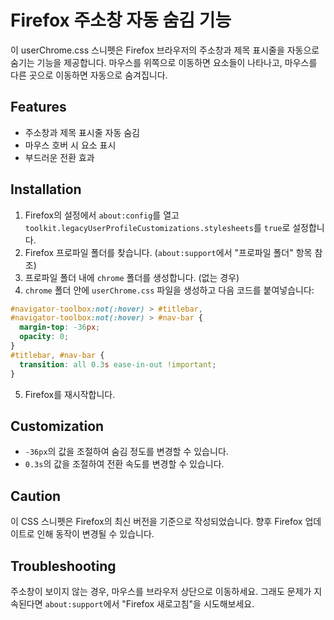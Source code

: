 # Firefox 주소창 자동 숨김 기능

이 userChrome.css 스니펫은 Firefox 브라우저의 주소창과 제목 표시줄을 자동으로 숨기는 기능을 제공합니다. 마우스를 위쪽으로 이동하면 요소들이 나타나고, 마우스를 다른 곳으로 이동하면 자동으로 숨겨집니다.

## Features

- 주소창과 제목 표시줄 자동 숨김
- 마우스 호버 시 요소 표시
- 부드러운 전환 효과

## Installation

1. Firefox의 설정에서 `about:config`를 열고 `toolkit.legacyUserProfileCustomizations.stylesheets`를 `true`로 설정합니다.
2. Firefox 프로파일 폴더를 찾습니다. (`about:support`에서 "프로파일 폴더" 항목 참조)
3. 프로파일 폴더 내에 `chrome` 폴더를 생성합니다. (없는 경우)
4. `chrome` 폴더 안에 `userChrome.css` 파일을 생성하고 다음 코드를 붙여넣습니다:

```css
#navigator-toolbox:not(:hover) > #titlebar,
#navigator-toolbox:not(:hover) > #nav-bar {
  margin-top: -36px;
  opacity: 0;
}
#titlebar, #nav-bar {
  transition: all 0.3s ease-in-out !important;
}
```

5. Firefox를 재시작합니다.

## Customization

- `-36px`의 값을 조절하여 숨김 정도를 변경할 수 있습니다.
- `0.3s`의 값을 조절하여 전환 속도를 변경할 수 있습니다.

## Caution

이 CSS 스니펫은 Firefox의 최신 버전을 기준으로 작성되었습니다. 향후 Firefox 업데이트로 인해 동작이 변경될 수 있습니다.

## Troubleshooting

주소창이 보이지 않는 경우, 마우스를 브라우저 상단으로 이동하세요. 그래도 문제가 지속된다면 `about:support`에서 "Firefox 새로고침"을 시도해보세요.
